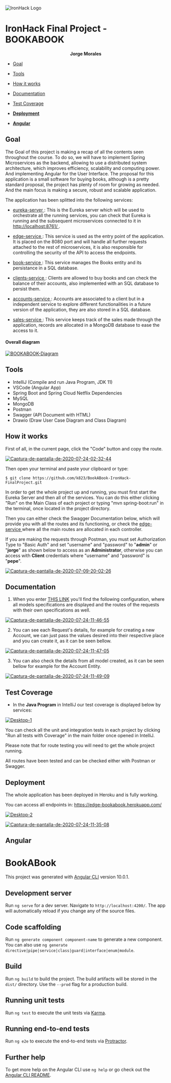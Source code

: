 ![IronHack Logo](https://s3-eu-west-1.amazonaws.com/ih-materials/uploads/upload_d5c5793015fec3be28a63c4fa3dd4d55.png)

# IronHack Final Project - BOOKABOOK

<p align="center"><strong> Jorge Morales </strong></p>

* [Goal](#goal)

* [Tools](#tools)

* [How it works](#how-it-works)

* [Documentation](#documentation)

* [Test Coverage](#test-coverage)

* [**Deployment**](#deployment)

* [**Angular**](#angular)


## <a name="goal"></a>Goal
The Goal of this project is making a recap of all the contents seen throughout the course. To do so, we will have to implement Spring Microservices as the backend, allowing to use a distributed system architecture, which improves efficiency, scalability and computing power. And implementing Angular for the User Interface. The proposal for this application is a small software for buying books, although is a pretty standard proposal, the project has plenty of room for growing as needed. And the main focus is making a secure, robust and scalable application.

The application has been splitted into the following services: 

- [eureka-server
](#): This is the Eureka server which will be used to orchestrate all the running services, you can check that Eureka is running and the subsequent microservices connected to it in [http://localhost:8761/
](http://localhost:8761/).


- [edge-service
](#): This service is used as the entry point of the application. It is placed on the 8080 port and will handle all further requests attached to the rest of microservices, it is also responsible for controlling the security of the API to access the endpoints. 

- [book-service
](#): This service manages the Books entity and its persistance in a SQL database.

- [clients-service
](#): Clients are allowed to buy books and can check the balance of their accounts, also implemented with an SQL database to persist them.

- [accounts-service
](#): Accounts are associated to a client but in a independent service to explore different functionalities in a future version of the application, they are also stored in a SQL database.

- [sales-service
](#): This service keeps track of the sales made through the application, records are allocated in a MongoDB database to ease the access to it. 

#### Overall diagram

<a href="https://ibb.co/fQmBkQt"><img src="https://i.ibb.co/qxbXNx9/BOOKABOOK-Diagram.png" alt="BOOKABOOK-Diagram" border="0"></a>


## <a name="tools"></a>Tools
- IntelliJ (Compile and run Java Program, JDK 11)
- VSCode (Angular App)
- Spring Boot and Spring Cloud Netflix Dependencies
- MySQL
- MongoDB
- Postman
- Swagger (API Document with HTML)
- Drawio (Draw User Case Diagram and Class Diagram)

## <a name="how-it-works"></a>How it works

First of all, in the current page, click the "Code" button and copy the route. 

<a href="https://imgbb.com/"><img src="https://i.ibb.co/SQDcTMR/Captura-de-pantalla-de-2020-07-24-02-32-44.png" alt="Captura-de-pantalla-de-2020-07-24-02-32-44" border="0"></a>

Then open your terminal and paste your clipboard or type: 

`$ git clone https://github.com/k823/BookABook-IronHack-FinalProject.git
`

In order to get the whole project up and running, you must first start the Eureka Server and then all of the services. You can do this either clicking "Run" on the Main Class of each project or typing "mvn spring-boot:run" in the terminal, once located in the project directory.

Then you can either check the Swagger Documentation below, which will provide you with all the routes and its functioning, or check the [edge-service
](#) where all the main routes are allocated in each controller.

If you are making the requests through Postman, you must set Authorization Type to "Basic Auth" and set "username" and "password" to "**admin**" or "**jorge**" as shown below to access as an **Administrator**, otherwise you can access with **Client** credentials where "username" and "password" is "**pepe**".

<a href="https://ibb.co/x58YR5s"><img src="https://i.ibb.co/ggFdBg7/Captura-de-pantalla-de-2020-07-09-20-02-26.png" alt="Captura-de-pantalla-de-2020-07-09-20-02-26" border="0"></a>

## <a name="documentation"></a>Documentation

1. When you enter [THIS LINK](https://edge-bookabook.herokuapp.com/swagger-ui.html#/) you'll find the following configuration, where all models specifications are displayed and the routes of the requests with their own specifications as well.

<a href="https://ibb.co/HVVk0q8"><img src="https://i.ibb.co/BttSmBM/Captura-de-pantalla-de-2020-07-24-11-46-55.png" alt="Captura-de-pantalla-de-2020-07-24-11-46-55" border="0"></a>

2. You can see each Request's details, for example for creating a new Account, we can just pass the values desired into their respective place and you can create it, as it can be seen bellow.

<a href="https://ibb.co/ZTMmC8N"><img src="https://i.ibb.co/BsCNRZw/Captura-de-pantalla-de-2020-07-24-11-47-05.png" alt="Captura-de-pantalla-de-2020-07-24-11-47-05" border="0"></a>

3. You can also check the details from all model created, as it can be seen bellow for example for the Account Entity.

<a href="https://ibb.co/7XTzydV"><img src="https://i.ibb.co/80RB8L2/Captura-de-pantalla-de-2020-07-24-11-49-09.png" alt="Captura-de-pantalla-de-2020-07-24-11-49-09" border="0"></a>

## <a name="test-coverage"></a>Test Coverage
* In the **Java Program** in IntelliJ our test coverage is displayed below by services: 

<a href="https://ibb.co/cT5CstN"><img src="https://i.ibb.co/XJB3Gpz/Desktop-1.png" alt="Desktop-1" border="0"></a>

You can check all the unit and integration tests in each project by clicking "Run all tests with Coverage" in the main folder once opened in IntelliJ. 

Please note that for route testing you will need to get the whole project running.

All routes have been tested and can be checked either with Postman or Swagger.

## <a name="deployment"></a><strong>Deployment</strong>

The whole application has been deployed in Heroku and is fully working. 

You can access all endpoints in: https://edge-bookabook.herokuapp.com/

<a href="https://ibb.co/kMxX90P"><img src="https://i.ibb.co/FnKz0Jd/Desktop-2.png" alt="Desktop-2" border="0"></a>

<a href="https://ibb.co/FDGzjrJ"><img src="https://i.ibb.co/6W6FfMb/Captura-de-pantalla-de-2020-07-24-11-35-08.png" alt="Captura-de-pantalla-de-2020-07-24-11-35-08" border="0"></a>

## <a name="angular"></a>Angular
# BookABook

This project was generated with [Angular CLI](https://github.com/angular/angular-cli) version 10.0.1.

## Development server

Run `ng serve` for a dev server. Navigate to `http://localhost:4200/`. The app will automatically reload if you change any of the source files.

## Code scaffolding

Run `ng generate component component-name` to generate a new component. You can also use `ng generate directive|pipe|service|class|guard|interface|enum|module`.

## Build

Run `ng build` to build the project. The build artifacts will be stored in the `dist/` directory. Use the `--prod` flag for a production build.

## Running unit tests

Run `ng test` to execute the unit tests via [Karma](https://karma-runner.github.io).

## Running end-to-end tests

Run `ng e2e` to execute the end-to-end tests via [Protractor](http://www.protractortest.org/).

## Further help

To get more help on the Angular CLI use `ng help` or go check out the [Angular CLI README](https://github.com/angular/angular-cli/blob/master/README.md).
